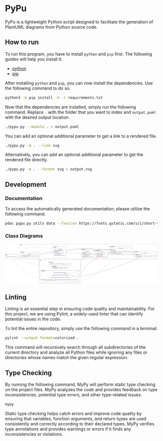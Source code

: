# PyPu

PyPu is a lightweight Python script designed to facilitate the generation of PlantUML 
diagrams from Python source code.

## How to run

To run this program, you have to install `python` and `pip` first.
The following guides will help you install it.

- [python](https://wiki.python.org/moin/BeginnersGuide/Download)
- [pip](https://pip.pypa.io/en/stable/installation/)

After installing `python` and `pip`, you can now install the dependencies.
Use the following command to do so.

```bash
python3 -m pip install -U -r requirements.txt
```

Now that the dependencies are installed, simply run the following command. Replace `.`
with the folder that you want to index and `output.puml` with the desired output location.

```bash
./pypu.py --module . > output.puml
```

You can add an optional additional parameter to get a link to a rendered file.

```bash
./pypu.py -m . --link svg
```

Alternatively, you can add an optional additional parameter to get the rendered file directly.

```bash
./pypu.py -m . --format svg > output.svg
```

## Development

### Documentation

To access the automatically generated documentation, please utilize the
following command.

```bash
pdoc pypu.py utils data --favicon https://fonts.gstatic.com/s/i/short-term/release/materialsymbolsoutlined/code/default/48px.svg --logo https://fonts.gstatic.com/s/i/short-term/release/materialsymbolsoutlined/code/default/48px.svg
```

### Class Diagrams

![Diagram](example.svg?raw=true)

## Linting

Linting is an essential step in ensuring code quality and maintainability. For
this project, we are using Pylint, a widely-used linter that can identify
potential issues in the code.

To lint the entire repository, simply use the following command in a terminal:

```bash
pylint --output-format=colorized .
```

This command will recursively search through all subdirectories of the current
directory and analyze all Python files while ignoring any files or directories
whose names match the given regular expression.

## Type Checking

By running the following command, MyPy will perform static type checking on the
project files. MyPy analyzes the code and provides feedback on type
inconsistencies, potential type errors, and other type-related issues.

```bash
mypy
```

Static type checking helps catch errors and improve code quality by ensuring
that variables, function arguments, and return types are used consistently and
correctly according to their declared types. MyPy verifies type annotations and
provides warnings or errors if it finds any inconsistencies or violations.